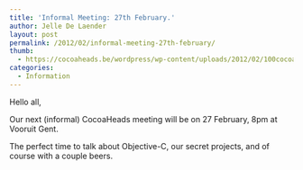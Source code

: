 ```yaml
---
title: 'Informal Meeting: 27th February.'
author: Jelle De Laender
layout: post
permalink: /2012/02/informal-meeting-27th-february/
thumb:
  - https://cocoaheads.be/wordpress/wp-content/uploads/2012/02/100cocoaheads-logo-web.png
categories:
  - Information
---
```

Hello all,

Our next (informal) CocoaHeads meeting will be on 27 February, 8pm at Vooruit Gent.

The perfect time to talk about Objective-C, our secret projects, and of course with a couple beers.

&nbsp;

&nbsp;

&nbsp;
